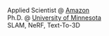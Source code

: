 Applied Scientist @ <a href="https://www.amazon.science/">Amazon</a><br>
Ph.D. @ <a href="https://twin-cities.umn.edu/">University of Minnesota</a><br>
SLAM, NeRF, Text-To-3D

